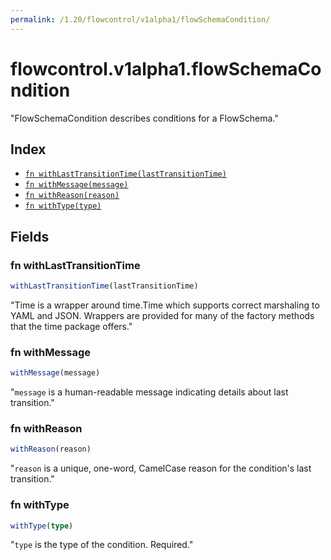 ```yaml
---
permalink: /1.20/flowcontrol/v1alpha1/flowSchemaCondition/
---
```


# flowcontrol.v1alpha1.flowSchemaCondition

"FlowSchemaCondition describes conditions for a FlowSchema."

## Index

* [`fn withLastTransitionTime(lastTransitionTime)`](#fn-withlasttransitiontime)
* [`fn withMessage(message)`](#fn-withmessage)
* [`fn withReason(reason)`](#fn-withreason)
* [`fn withType(type)`](#fn-withtype)

## Fields

### fn withLastTransitionTime

```ts
withLastTransitionTime(lastTransitionTime)
```

"Time is a wrapper around time.Time which supports correct marshaling to YAML and JSON.  Wrappers are provided for many of the factory methods that the time package offers."

### fn withMessage

```ts
withMessage(message)
```

"`message` is a human-readable message indicating details about last transition."

### fn withReason

```ts
withReason(reason)
```

"`reason` is a unique, one-word, CamelCase reason for the condition's last transition."

### fn withType

```ts
withType(type)
```

"`type` is the type of the condition. Required."